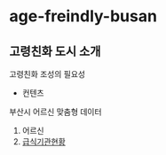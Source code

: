 # age-freindly-busan
## 고령친화 도시 소개

고령친화 조성의 필요성
- 컨텐츠


부산시 어르신 맞춤형 데이터
1. 어르신
2. [급식기관현황](https://data.busan.go.kr/dataSet/detail.nm?contentId=10&publicdatapk=3075873)
